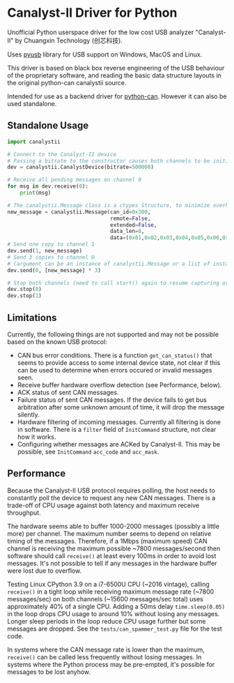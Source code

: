 # Canalyst-II Driver for Python

Unofficial Python userspace driver for the low cost USB analyzer "Canalyst-II" by Chuangxin Technology (创芯科技).

Uses [pyusb](https://pyusb.github.io/pyusb/) library for USB support on Windows, MacOS and Linux.

This driver is based on black box reverse engineering of the USB behaviour of the proprietary software, and reading the basic data structure layouts in the original python-can canalystii source.

Intended for use as a backend driver for [python-can](https://python-can.readthedocs.io/). However it can also be used standalone.

## Standalone Usage

```py
import canalystii

# Connect to the Canalyst-II device
# Passing a bitrate to the constructor causes both channels to be initialized and started.
dev = canalystii.CanalystDevice(bitrate=500000)

# Receive all pending messages on channel 0
for msg in dev.receive(0):
    print(msg)

# The canalystii.Message class is a ctypes Structure, to minimize overhead
new_message = canalystii.Message(can_id=0x300,
                                 remote=False,
                                 extended=False,
                                 data_len=8,
                                 data=(0x01,0x02,0x03,0x04,0x05,0x06,0x07,0x08))
# Send one copy to channel 1
dev.send(1, new_message)
# Send 3 copies to channel 0
# (argument can be an instance of canalystii.Message or a list of instances)
dev.send(0, [new_message] * 3)

# Stop both channels (need to call start() again to resume capturing or send any messages)
dev.stop(0)
dev.stop(1)
```

## Limitations

Currently, the following things are not supported and may not be possible based on the known USB protocol:

* CAN bus error conditions. There is a function `get_can_status()` that seems to provide access to some internal device state, not clear if this can be used to determine when errors occured or invalid messages seen.
* Receive buffer hardware overflow detection (see Performance, below).
* ACK status of sent CAN messages.
* Failure status of sent CAN messages. If the device fails to get bus arbitration after some unknown amount of time, it will drop the message silently.
* Hardware filtering of incoming messages. Currently all filtering is done in software. There is a `filter` field of `InitCommand` structure, not clear how it works.
* Configuring whether messages are ACKed by Canalyst-II. This may be possible, see `InitCommand` `acc_code` and `acc_mask`.

## Performance

Because the Canalyst-II USB protocol requires polling, the host needs to constantly poll the device to request any new CAN messages. There is a trade-off of CPU usage against both latency and maximum receive throughput.

The hardware seems able to buffer 1000-2000 messages (possibly a little more) per channel. The maximum number seems to depend on relative timing of the messages. Therefore, if a 1Mbps (maximum speed) CAN channel is receiving the maximum possible ~7800 messages/second then software should call `receive()` at least every 100ms in order to avoid lost messages. It's not possible to tell if any messages in the hardware buffer were lost due to overflow.

Testing Linux CPython 3.9 on a i7-6500U CPU (~2016 vintage), calling `receive()` in a tight loop while receiving maximum message rate (~7800 messages/sec) on both channels (~15600 messages/sec total)  uses approximately 40% of a single CPU. Adding a 50ms delay `time.sleep(0.05)` in the loop drops CPU usage to around 10% without losing any messages. Longer sleep periods in the loop reduce CPU usage further but some messages are dropped. See the `tests/can_spammer_test.py` file for the test code.

In systems where the CAN message rate is lower than the maximum, `receive()` can be called less frequently without losing messages. In systems where the Python process may be pre-empted, it's possible for messages to be lost anyhow.
